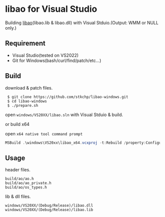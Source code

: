 # libao for Visual Studio

Building [libao](https://www.xiph.org/ao/)(libao.lib & libao.dll) with Visual Stduio.(Output: WMM or NULL only.)

## Requirement

- Visual Studio(tested on VS2022)
- Git for Windows(bash/curl/find/patch/etc...)


## Build

download & patch files.

```.text
 $ git clone https://github.com/stkchp/libao-windows.git
 $ cd libao-windows
 $ ./prepare.sh
```

open `windows/VS20XX/libao.sln` with Visual Stduio & build.

or build x64

open `x64 native tool command prompt` 

```powershell
MSBuild .\windows\VS20xx\libao_x64.vcxproj -t:Rebuild /property:Configuration=Release /property:Platform=x64
```


## Usage

header files.

```.text
build/ao/ao.h
build/ao/ao_private.h
build/ao/os_types.h
```

lib & dll files.

```.text
windows/VS20XX/(Debug/Release)/libao.dll
windows/VS20XX/(Debug/Release)/libao.lib
```

